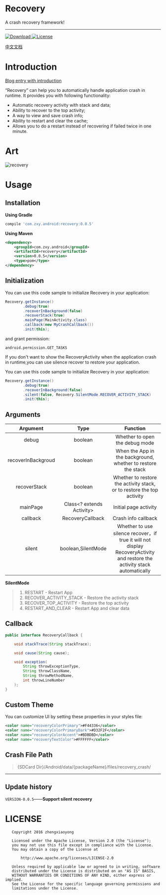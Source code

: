 # **Recovery**
A crash recovery framework!

----

[ ![Download](https://api.bintray.com/packages/sunzxyong/maven/Recovery/images/download.svg) ](https://bintray.com/sunzxyong/maven/Recovery/_latestVersion)[![License](https://img.shields.io/hexpm/l/plug.svg)](https://github.com/Sunzxyong/Recovery/blob/master/LICENSE)

[中文文档](https://github.com/Sunzxyong/Recovery/blob/master/README-Chinese.md)

# **Introduction**

[Blog entry with introduction](http://zhengxiaoyong.me/2016/09/05/Android%E8%BF%90%E8%A1%8C%E6%97%B6Crash%E8%87%AA%E5%8A%A8%E6%81%A2%E5%A4%8D%E6%A1%86%E6%9E%B6-Recovery)

“Recovery” can help you to automatically handle application crash in runtime. It provides you with following functionality:

* Automatic recovery activity with stack and data;
* Ability to recover to the top activity;
* A way to view and save crash info;
* Ability to restart and clear the cache;
* Allows you to do a restart instead of recovering if failed twice in one minute.

# **Art**
![recovery](http://7xswxf.com2.z0.glb.qiniucdn.com/blog/Recovery.png)

# **Usage**
## **Installation**
**Using Gradle**

```gradle
compile 'com.zxy.android:recovery:0.0.5'
```

**Using Maven**

```xml
<dependency>
  	<groupId>com.zxy.android</groupId>
  	<artifactId>recovery</artifactId>
  	<version>0.0.5</version>
  	<type>pom</type>
</dependency>
```

## **Initialization**
You can use this code sample to initialize Recovery in your application:

```java
Recovery.getInstance()
        .debug(true)
        .recoverInBackground(false)
        .recoverStack(true)
        .mainPage(MainActivity.class)
        .callback(new MyCrashCallback())
        .init(this);
```
and grant permission:

```
android.permission.GET_TASKS
```

If you don't want to show the RecoveryActivity when the application crash in runtime,you can use silence recover to restore your application.

You can use this code sample to initialize Recovery in your application:

```java
Recovery.getInstance()
        .debug(true)
        .recoverInBackground(false)
        .silent(false, Recovery.SilentMode.RECOVER_ACTIVITY_STACK)
        .init(this);
```

## **Arguments**

| Argument | Type | Function |
| :-: | :-: | :-: |
| debug | boolean | Whether to open the debug mode |
| recoverInBackgroud | boolean | When the App in the background, whether to restore the stack  |
| recoverStack | boolean | Whether to restore the activity stack, or to restore the top activity |
| mainPage | Class<? extends Activity> | Initial page activity |
| callback | RecoveryCallback | Crash info callback |
| silent | boolean,SilentMode | Whether to use silence recover，if true it will not display RecoveryActivity and restore the activity stack automatically |

**SilentMode**
> 1. RESTART - Restart App
> 2. RECOVER_ACTIVITY_STACK - Restore the activity stack
> 3. RECOVER_TOP_ACTIVITY - Restore the top activity
> 4. RESTART_AND_CLEAR - Restart App and clear data

## **Callback**

```java
public interface RecoveryCallback {

    void stackTrace(String stackTrace);

    void cause(String cause);

    void exception(
    	String throwExceptionType,
    	String throwClassName,
    	String throwMethodName,
    	int throwLineNumber
    );
}
```

## **Custom Theme**

You can customize UI by setting these properties in your styles file:

```xml
<color name="recoveryColorPrimary">#F44336</color>
<color name="recoveryColorPrimaryDark">#D32F2F</color>
<color name="recoveryColorAccent">#BDBDBD</color>
<color name="recoveryTextColor">#FFFFFF</color>
```

## **Crash File Path**
> {SDCard Dir}/Android/data/{packageName}/files/recovery_crash/

----
## **Update history**
`VERSION-0.0.5`——**Support silent recovery**

# **LICENSE**

```
   Copyright 2016 zhengxiaoyong

   Licensed under the Apache License, Version 2.0 (the "License");
   you may not use this file except in compliance with the License.
   You may obtain a copy of the License at

       http://www.apache.org/licenses/LICENSE-2.0

   Unless required by applicable law or agreed to in writing, software
   distributed under the License is distributed on an "AS IS" BASIS,
   WITHOUT WARRANTIES OR CONDITIONS OF ANY KIND, either express or implied.
   See the License for the specific language governing permissions and
   limitations under the License.
```

